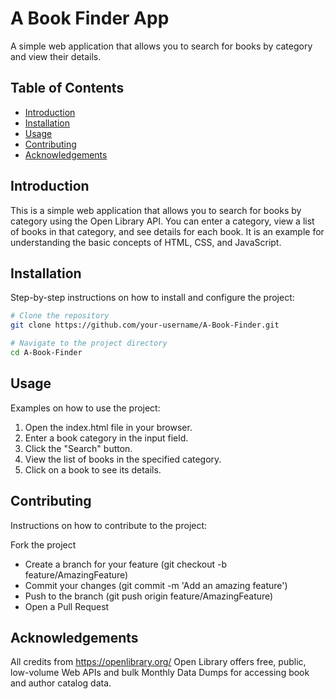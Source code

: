 # A Book Finder App

A simple web application that allows you to search for books by category and view their details.

## Table of Contents

- [Introduction](#introduction)
- [Installation](#installation)
- [Usage](#usage)
- [Contributing](#contributing)
- [Acknowledgements](#acknowledgements)

## Introduction

This is a simple web application that allows you to search for books by category using the Open Library API. You can enter a category, view a list of books in that category, and see details for each book. It is an example for understanding the basic concepts of HTML, CSS, and JavaScript.

## Installation

Step-by-step instructions on how to install and configure the project:

```bash
# Clone the repository
git clone https://github.com/your-username/A-Book-Finder.git

# Navigate to the project directory
cd A-Book-Finder
```

## Usage
Examples on how to use the project:

1. Open the index.html file in your browser.
2. Enter a book category in the input field.
3. Click the "Search" button.
4. View the list of books in the specified category.
5. Click on a book to see its details.

## Contributing
Instructions on how to contribute to the project:

Fork the project
- Create a branch for your feature (git checkout -b feature/AmazingFeature)
- Commit your changes (git commit -m 'Add an amazing feature')
- Push to the branch (git push origin feature/AmazingFeature)
- Open a Pull Request

## Acknowledgements
All credits from https://openlibrary.org/
Open Library offers free, public, low-volume Web APIs and bulk Monthly Data Dumps for accessing book and author catalog data.
